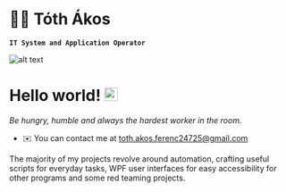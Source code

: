 # 👨‍💻 Tóth Ákos
**`IT System and Application Operator`**

![alt text](https://static1.s123-cdn-static-a.com/uploads/8677971/800_654bf7d9bb2d6_filter_654bf834d340f.jpg "My Hello World tatto")

# Hello world!&nbsp;<img src="https://github.com/TheDudeThatCode/TheDudeThatCode/blob/master/Assets/Earth.gif" width="24px">

*Be hungry, humble and always the hardest worker in the room.*

* ✉️  You can contact me at [toth.akos.ferenc24725@gmail.com](mailto:toth.akos.ferenc24725@gmail.com)

The majority of my projects revolve around automation, crafting useful scripts for everyday tasks, WPF user interfaces for easy accessibility for other programs and some red teaming projects.

